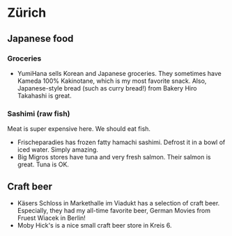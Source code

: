 # Zürich

## Japanese food

### Groceries

* YumiHana sells Korean and Japanese groceries. They sometimes have Kameda 100% Kakinotane, which is my most favorite snack. Also, Japanese-style bread (such as curry bread!) from Bakery Hiro Takahashi is great.

### Sashimi (raw fish)

Meat is super expensive here. We should eat fish.

* Frischeparadies has frozen fatty hamachi sashimi. Defrost it in a bowl of iced water. Simply amazing.
* Big Migros stores have tuna and very fresh salmon. Their salmon is great. Tuna is OK.

## Craft beer

* Käsers Schloss in Markethalle im Viadukt has a selection of craft beer. Especially, they had my all-time favorite beer, German Movies from Fruest Wiacek in Berlin!
* Moby Hick's is a nice small craft beer store in Kreis 6.
